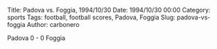 Title: Padova vs. Foggia, 1994/10/30
Date: 1994/10/30 00:00
Category: sports
Tags: football, football scores, Padova, Foggia
Slug: padova-vs-foggia
Author: carbonero


Padova 0 - 0 Foggia
